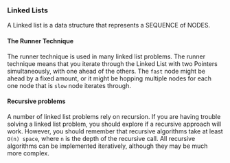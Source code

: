 ### Linked Lists

A Linked list is a data structure that represents a SEQUENCE of NODES.

#### The Runner Technique

The runner technique is used in many linked list problems. The runner technique means that
you iterate through the Linked List with two Pointers simultaneously, with one ahead of the others.
The `fast` node might be ahead by a fixed amount, or it might be hopping multiple nodes for each
one node that is `slow` node iterates through.

#### Recursive problems

A number of linked list problems rely on recursion. If you are having trouble solving a linked list
problem, you should explore if a recursive approach will work. However, you should remember that
recursive algorithms take at least `O(n) space`, where `n` is the depth of the recursive call.
All recursive algorithms can be implemented iteratively, although they may be much more complex.
